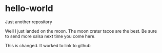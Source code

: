 # hello-world
Just another repository

Well I just landed on the moon. The moon crater tacos are the best. Be sure to send more salsa next time you come here. 

This is changed. It worked to link to github
